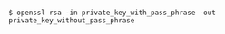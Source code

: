 <!-- layout:code post: 2039-02-26-ssl-certificate-issues_passphrase-protected-keys -->

```

$ openssl rsa -in private_key_with_pass_phrase -out private_key_without_pass_phrase

```

